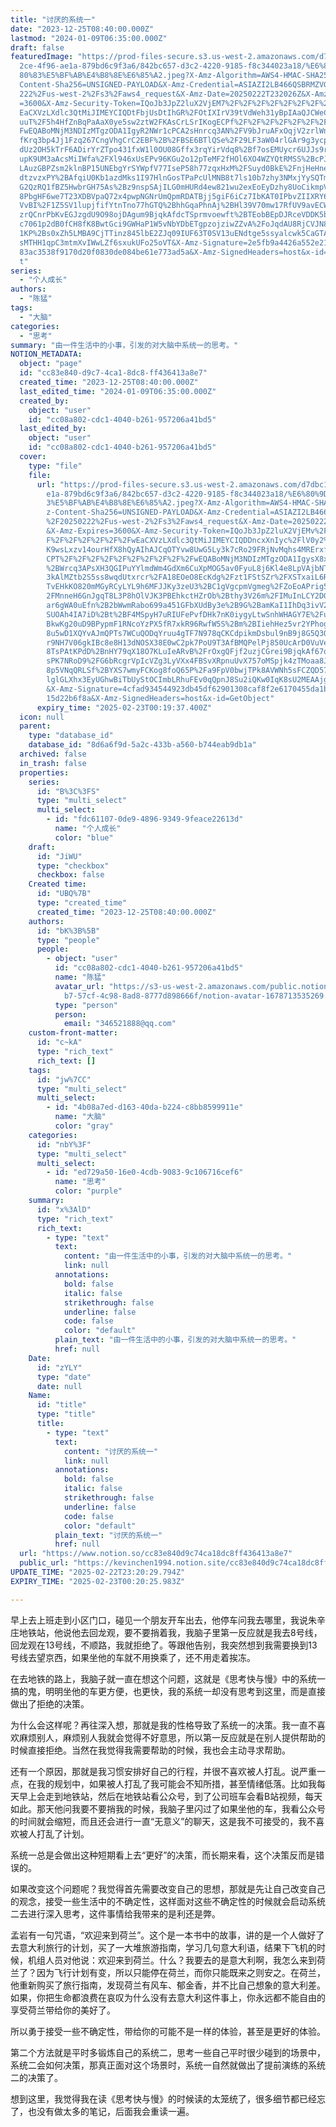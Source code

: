 ```yaml
---
title: "讨厌的系统一"
date: "2023-12-25T08:40:00.000Z"
lastmod: "2024-01-09T06:35:00.000Z"
draft: false
featuredImage: "https://prod-files-secure.s3.us-west-2.amazonaws.com/d7dbc101-8\
  2ce-4f96-ae1a-879bd6c9f3a6/842bc657-d3c2-4220-9185-f8c344023a18/%E6%80%9D%E8%\
  80%83%E5%BF%AB%E4%B8%8E%E6%85%A2.jpeg?X-Amz-Algorithm=AWS4-HMAC-SHA256&X-Amz-\
  Content-Sha256=UNSIGNED-PAYLOAD&X-Amz-Credential=ASIAZI2LB466QSBRMZVG%2F20250\
  222%2Fus-west-2%2Fs3%2Faws4_request&X-Amz-Date=20250222T232026Z&X-Amz-Expires\
  =3600&X-Amz-Security-Token=IQoJb3JpZ2luX2VjEM7%2F%2F%2F%2F%2F%2F%2F%2F%2F%2Fw\
  EaCXVzLXdlc3QtMiJIMEYCIQDtFbjUsDtIhGR%2FOtIXIrV39tVdWeh31yBpIAaQJCWeCQIhAI7qR\
  uuT%2F5h4HfZnBqPaAaX0ye5sw2ztW2FKAsCrLSrIKogECPf%2F%2F%2F%2F%2F%2F%2F%2F%2F%2\
  FwEQABoMNjM3NDIzMTgzODA1IgyR2NWr1cPCA2sHnrcq3AN%2FV9bJruAFxOqjV2zrlWn6phU0OgV\
  fKrq3bp4Jj1Fzq267CngVhgCrC2EBF%2B%2FBSE6BTlQSe%2F29LF3aW04rlGAr9g3ycp4Fj2U2DN\
  dUz2OH5kTrF6ADirYrZTpo431fxW1l0OU08Gffx3rqYirVdq8%2Bf7osEMUycr6UJJs9randxO3mR\
  upK9UM3aAcsMiIWfa%2FXl946xUsEPv96KGu2o12pTeMF2fHOl6XO4WZYQtRMSS%2BcPJ%2Bh3mr2\
  LAuzGBPZsm2klnBP15UNEbgYrSYWpfV77IseP58h77zqxHxM%2FSuyd0BkE%2FnjHeHneYoIONxnk\
  dtzvzxPY%2BAfqiU0Kb1azdMks1I97HlnGosTPaPcUlMNB8t7ls10b7zhy3NMxjYySQTmM%2FemQH\
  G2QzRQ1fBZ5HwbrGH75As%2Bz9nspSAjILG0mHURd4ew821wu2exEoEyDzhy8UoCikmpVUCjokD5j\
  8PbgHF6we7T23XDBVpaQ72x4pwpNGNrUmQpmRDATBjj5giF6iCz7IbKAT0IPbvZIIXRY6rxqhW8sb\
  VvBI%2F1Z5SV1lupjfifYtnTno77hGTQ%2BhhGqaPhnAj%2BHl39V70mw17RfUV9avECW%2BxyOz0\
  zrQCnrPbKvEGJzgdU9O98ojDAgum9BjqkAfdcTSprmvoewft%2BTEobBEpDJRceVDDK5bb%2FcOUm\
  c7061p2dB0fCH8fK8BwtGci9GWHaP1W5vNbYDbETgpzojziwZZvA%2FoJqdAU8RjCVJN8%2B%2Bah\
  1KP%2Bs0xZh5LMBA9CjTTinz845lbE2ZJq09IUF63T0SV13uENdtge5ssyalcwk5CaGTA7s1e1ml5\
  sMTHH1qpC3mtmXvIWwLZf6sxukUFo25oVT&X-Amz-Signature=2e5fb9a4426a552e210ad41506\
  83ac3538f9170d20f0830de084be61e773ad5a&X-Amz-SignedHeaders=host&x-id=GetObjec\
  t"
series:
  - "个人成长"
authors:
  - "陈猛"
tags:
  - "大脑"
categories:
  - "思考"
summary: "由一件生活中的小事，引发的对大脑中系统一的思考。"
NOTION_METADATA:
  object: "page"
  id: "cc83e840-d9c7-4ca1-8dc8-ff436413a8e7"
  created_time: "2023-12-25T08:40:00.000Z"
  last_edited_time: "2024-01-09T06:35:00.000Z"
  created_by:
    object: "user"
    id: "cc08a802-cdc1-4040-b261-957206a41bd5"
  last_edited_by:
    object: "user"
    id: "cc08a802-cdc1-4040-b261-957206a41bd5"
  cover:
    type: "file"
    file:
      url: "https://prod-files-secure.s3.us-west-2.amazonaws.com/d7dbc101-82ce-4f96-a\
        e1a-879bd6c9f3a6/842bc657-d3c2-4220-9185-f8c344023a18/%E6%80%9D%E8%80%8\
        3%E5%BF%AB%E4%B8%8E%E6%85%A2.jpeg?X-Amz-Algorithm=AWS4-HMAC-SHA256&X-Am\
        z-Content-Sha256=UNSIGNED-PAYLOAD&X-Amz-Credential=ASIAZI2LB466Q37AW3NZ\
        %2F20250222%2Fus-west-2%2Fs3%2Faws4_request&X-Amz-Date=20250222T231937Z\
        &X-Amz-Expires=3600&X-Amz-Security-Token=IQoJb3JpZ2luX2VjEMv%2F%2F%2F%2\
        F%2F%2F%2F%2F%2F%2FwEaCXVzLXdlc3QtMiJIMEYCIQDDncxXnIyc%2FlV0y2%2FacthC4\
        K9wsLxzv14ourHfX8hQyAIhAJCqOTYvw8UwG5Ly3k7cRo29FRjNvMqhs4MRErxfo9lVKogE\
        CPT%2F%2F%2F%2F%2F%2F%2F%2F%2F%2FwEQABoMNjM3NDIzMTgzODA1IgysX8xoG0TO8HL\
        %2BWrcq3APsXH3QGIPuYYlmdWm4GdXm6CuXpMOG5av0FyuL8j6Kl4e8LpVAjbNT6bRe1veu\
        3kAlMZtb2S5ss8wqdUtxrcr%2FA18EOeO8EcKdg%2Fzt1FStSZr%2FXSTxaiL6R%2F2wtZF\
        TvEHkKO820mMGyRCyLYL9h6MFJJKy3zeU3%2BC1gVgcpmVgmeg%2FZoEoAPrig5iiToGCa%\
        2FMnneH6GnJgqT8L3P8hOlVJK3PBEhkctHZrOb%2Bthy3V26m%2FIMuInLCY2DGyZMb8YgL\
        ar6gWA0uEfn%2B2bWwmRabo699a451GFbXUdBy3e%2B9G%2BamKaI1IhDq3ivV2EsG%2FGm\
        SUOAh4IA7iD%2Bt%2BF4MSpyH7uRIUFePvfDHk7nK0iygyLtwSnhWHAGY7E%2FusO2Rt9XZ\
        BkwKg20uD9BPypmF1RNcoYzPX5fR7xkR96RwfW5S%2Bm%2BIiehHez5vr2YPhogwUtmEa8x\
        8u5wD1XQYvAJmQPTs7WCuQODqYruu4gTF7N978qCKCdpikmDsbul9nB9j8G5Q3OIG%2BHRd\
        r9NH7V06gkIBc8e8H13dNOSX38E0wC2pk7PoU9T3AfBMQPelPj850UcArD0VuVeqsgKoGRV\
        8TsPAtKPdD%2BnHY79qX18O7KLuIeARvB%2FrOxgQFjf2uzjCGrei9BjqkAf67qeHv4jihC\
        sPK7NRoD9%2FG6bRcgrVpIcVZg3LyVXx4FBSvXRpnuUvX757oMSpjk4zTMoaa8JcKBHeC73\
        8p5VNqQRLSf%2BYXS7wmyFCKog8foQ65P%2Fa9FpV0bwjTPk8AVWNh5sFCZQD57hxghk6uU\
        lglGLXhx3EyUGhwBiTbUyStOCImbLRhuFEv0qQpnJ8Su2iQKw0IqK8sU2MEAAjgfoelG45X\
        &X-Amz-Signature=4cfad934544923db45df62901308caf8f2e6170455da1b95d3d911\
        15d22b6f8a&X-Amz-SignedHeaders=host&x-id=GetObject"
      expiry_time: "2025-02-23T00:19:37.400Z"
  icon: null
  parent:
    type: "database_id"
    database_id: "8d6a6f9d-5a2c-433b-a560-b744eab9db1a"
  archived: false
  in_trash: false
  properties:
    series:
      id: "B%3C%3FS"
      type: "multi_select"
      multi_select:
        - id: "fdc61107-0de9-4896-9349-9feace22613d"
          name: "个人成长"
          color: "blue"
    draft:
      id: "JiWU"
      type: "checkbox"
      checkbox: false
    Created time:
      id: "UBQ%7B"
      type: "created_time"
      created_time: "2023-12-25T08:40:00.000Z"
    authors:
      id: "bK%3B%5B"
      type: "people"
      people:
        - object: "user"
          id: "cc08a802-cdc1-4040-b261-957206a41bd5"
          name: "陈猛"
          avatar_url: "https://s3-us-west-2.amazonaws.com/public.notion-static.com/775523\
            b7-57cf-4c98-8ad8-8777d898666f/notion-avatar-1678713535269.png"
          type: "person"
          person:
            email: "346521888@qq.com"
    custom-front-matter:
      id: "c~kA"
      type: "rich_text"
      rich_text: []
    tags:
      id: "jw%7CC"
      type: "multi_select"
      multi_select:
        - id: "4b08a7ed-d163-40da-b224-c8bb8599911e"
          name: "大脑"
          color: "gray"
    categories:
      id: "nbY%3F"
      type: "multi_select"
      multi_select:
        - id: "ed729a50-16e0-4cdb-9083-9c106716cef6"
          name: "思考"
          color: "purple"
    summary:
      id: "x%3AlD"
      type: "rich_text"
      rich_text:
        - type: "text"
          text:
            content: "由一件生活中的小事，引发的对大脑中系统一的思考。"
            link: null
          annotations:
            bold: false
            italic: false
            strikethrough: false
            underline: false
            code: false
            color: "default"
          plain_text: "由一件生活中的小事，引发的对大脑中系统一的思考。"
          href: null
    Date:
      id: "zYLY"
      type: "date"
      date: null
    Name:
      id: "title"
      type: "title"
      title:
        - type: "text"
          text:
            content: "讨厌的系统一"
            link: null
          annotations:
            bold: false
            italic: false
            strikethrough: false
            underline: false
            code: false
            color: "default"
          plain_text: "讨厌的系统一"
          href: null
  url: "https://www.notion.so/cc83e840d9c74ca18dc8ff436413a8e7"
  public_url: "https://kevinchen1994.notion.site/cc83e840d9c74ca18dc8ff436413a8e7"
UPDATE_TIME: "2025-02-22T23:20:29.794Z"
EXPIRY_TIME: "2025-02-23T00:20:25.983Z"

---
```

<link rel="stylesheet" href="https://cdn.jsdelivr.net/npm/katex@0.16.2/dist/katex.min.css" integrity="sha384-bYdxxUwYipFNohQlHt0bjN/LCpueqWz13HufFEV1SUatKs1cm4L6fFgCi1jT643X" crossorigin="anonymous">


早上去上班走到小区门口，碰见一个朋友开车出去，他停车问我去哪里，我说朱辛庄地铁站，他说他去回龙观，要不要捎着我，我脑子里第一反应就是我去8号线，回龙观在13号线，不顺路，我就拒绝了。等跟他告别，我突然想到我需要换到13号线去望京西，如果坐他的车就不用换乘了，还不用走着挨冻。


在去地铁的路上，我脑子就一直在想这个问题，这就是《思考快与慢》中的系统一搞的鬼，明明坐他的车更方便，也更快，我的系统一却没有思考到这里，而是直接做出了拒绝的决策。


为什么会这样呢？再往深入想，那就是我的性格导致了系统一的决策。我一直不喜欢麻烦别人，麻烦别人我就会觉得不好意思，所以第一反应就是在别人提供帮助的时候直接拒绝。当然在我觉得我需要帮助的时候，我也会主动寻求帮助。


还有一个原因，那就是我习惯安排好自己的行程，并很不喜欢被人打乱。说严重一点，在我的规划中，如果被人打乱了我可能会不知所措，甚至情绪低落。比如我每天早上会走到地铁站，然后在地铁站看公众号，到了公司班车会看B站视频，每天如此。那天他问我要不要捎我的时候，我脑子里闪过了如果坐他的车，我看公众号的时间就会缩短，而且还会进行一直“无意义”的聊天，这是我不可接受的，我不喜欢被人打乱了计划。


系统一总是会做出这种短期看上去“更好”的决策，而长期来看，这个决策反而是错误的。


如果改变这个问题呢？我觉得首先需要改变自己的思想，那就是先让自己改变自己的观念，接受一些生活中的不确定性，这样面对这些不确定性的时候就会启动系统二去进行深入思考，这件事情给我带来的是利还是弊。


孟岩有一句咒语，“欢迎来到荷兰”。这个是一本书中的故事，讲的是一个人做好了去意大利旅行的计划，买了一大堆旅游指南，学习几句意大利语，结果下飞机的时候，机组人员对他说：欢迎来到荷兰。什么？我要去的是意大利啊，我怎么来到荷兰了？因为飞行计划有变，所以只能停在荷兰，而你只能既来之则安之。在荷兰，他重新购买了旅行指南，发现荷兰有风车、郁金香，并不比自己想象的意大利差。如果，你把生命都浪费在哀叹为什么没有去意大利这件事上，你永远都不能自由的享受荷兰带给你的美好了。


所以勇于接受一些不确定性，带给你的可能不是一样的体验，甚至是更好的体验。


第二个方法就是平时多锻炼自己的系统二，思考一些自己平时很少碰到的场景中，系统二会如何决策，那真正面对这个场景时，系统一自然就做出了提前演练的系统二的决策了。


想到这里，我觉得我在读《思考快与慢》的时候读的太笼统了，很多细节都已经忘了，也没有做太多的笔记，后面我会重读一遍。

